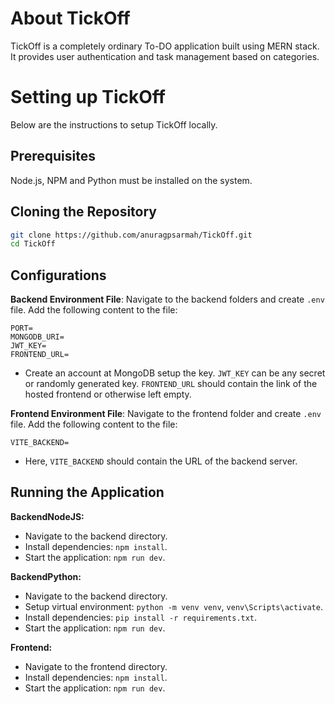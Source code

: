 # About TickOff

TickOff is a completely ordinary To-DO application built using MERN stack. It provides user authentication and task management based on categories.

# Setting up TickOff

Below are the instructions to setup TickOff locally.

## Prerequisites

Node.js, NPM and Python must be installed on the system.

## Cloning the Repository

```bash
git clone https://github.com/anuragpsarmah/TickOff.git
cd TickOff
```

## Configurations

**Backend Environment File**: Navigate to the backend folders and create `.env` file. Add the following content to the file:

    PORT=
    MONGODB_URI=
    JWT_KEY=
    FRONTEND_URL=
    
 - Create an account at MongoDB setup the key. `JWT_KEY` can be any secret or randomly generated key. `FRONTEND_URL` should contain the link of the hosted frontend or otherwise left empty.

**Frontend Environment File**: Navigate to the frontend folder and create `.env` file. Add the following content to the file:

    VITE_BACKEND=
    
 - Here, `VITE_BACKEND` should contain the URL of the backend server.

## Running the Application

**BackendNodeJS:**

  - Navigate to the backend directory.
  - Install dependencies: `npm install`.
  - Start the application: `npm run dev`.

**BackendPython:**

  - Navigate to the backend directory.
  - Setup virtual environment: `python -m venv venv`, `venv\Scripts\activate`.
  - Install dependencies: `pip install -r requirements.txt`.
  - Start the application: `npm run dev`.

**Frontend:**

  - Navigate to the frontend directory.
  - Install dependencies: `npm install`.
  - Start the application: `npm run dev`. 
